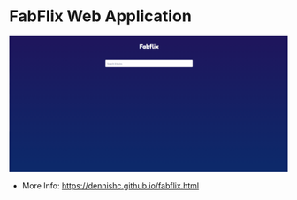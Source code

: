 # FabFlix Web Application
![](https://github.com/michaellofton/fabflix-web-application/blob/main/fabflix_demo.gif)
- More Info: https://dennishc.github.io/fabflix.html
